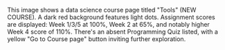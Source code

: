 This image shows a data science course page titled "Tools" (NEW COURSE). A dark red background features light dots. Assignment scores are displayed: Week 1/3/5 at 100%, Week 2 at 65%, and notably higher Week 4 score of 110%. There's an absent Programming Quiz listed, with a yellow "Go to Course page" button inviting further exploration.